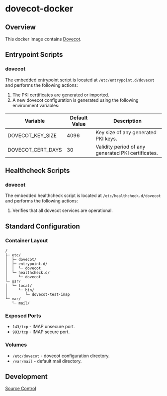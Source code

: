 # dovecot-docker

## Overview

This docker image contains [Dovecot](https://www.dovecot.org/).

## Entrypoint Scripts

### dovecot

The embedded entrypoint script is located at `/etc/entrypoint.d/dovecot` and performs the following actions:

1. The PKI certificates are generated or imported.
2. A new dovecot configuration is generated using the following environment variables:

 | Variable | Default Value | Description |
 | -------- | ------------- | ----------- |
 | DOVECOT_KEY_SIZE | 4096 | Key size of any generated PKI keys. |
 | DOVECOT_CERT_DAYS | 30 | Validity period of any generated PKI certificates. |

## Healthcheck Scripts

### dovecot

The embedded healthcheck script is located at `/etc/healthcheck.d/dovecot` and performs the following actions:

1. Verifies that all dovecot services are operational.

## Standard Configuration

### Container Layout

```
/
├─ etc/
│  ├─ dovecot/
│  ├─ entrypoint.d/
│  │  └─ dovecot
│  └─ healthcheck.d/
│     └─ dovecot
└─ usr/
│  └─ local/
│     └─ bin/
│        └─ dovecot-test-imap
└─ var/
   └─ mail/
```

### Exposed Ports

* `143/tcp` - IMAP unsecure port.
* `993/tcp` - IMAP secure port.

### Volumes

* `/etc/dovecot` - dovecot configuration directory.
* `/var/mail` - default mail directory.

## Development

[Source Control](https://github.com/crashvb/dovecot-docker)

